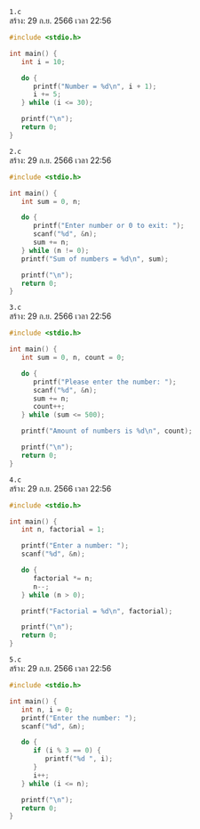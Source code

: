 `1.c`<br>
สร้าง: 29 ก.ย. 2566 เวลา 22:56<br>
```c
#include <stdio.h>

int main() {
   int i = 10;

   do {
      printf("Number = %d\n", i + 1);
      i += 5;
   } while (i <= 30);

   printf("\n");
   return 0;
}

```
`2.c`<br>
สร้าง: 29 ก.ย. 2566 เวลา 22:56<br>
```c
#include <stdio.h>

int main() {
   int sum = 0, n;

   do {
      printf("Enter number or 0 to exit: ");
      scanf("%d", &n);
      sum += n;
   } while (n != 0);
   printf("Sum of numbers = %d\n", sum);

   printf("\n");
   return 0;
}

```
`3.c`<br>
สร้าง: 29 ก.ย. 2566 เวลา 22:56<br>
```c
#include <stdio.h>

int main() {
   int sum = 0, n, count = 0;

   do {
      printf("Please enter the number: ");
      scanf("%d", &n);
      sum += n;
      count++;
   } while (sum <= 500);

   printf("Amount of numbers is %d\n", count);

   printf("\n");
   return 0;
}

```
`4.c`<br>
สร้าง: 29 ก.ย. 2566 เวลา 22:56<br>
```c
#include <stdio.h>

int main() {
   int n, factorial = 1;

   printf("Enter a number: ");
   scanf("%d", &n);

   do {
      factorial *= n;
      n--;
   } while (n > 0);

   printf("Factorial = %d\n", factorial);

   printf("\n");
   return 0;
}

```
`5.c`<br>
สร้าง: 29 ก.ย. 2566 เวลา 22:56<br>
```c
#include <stdio.h>

int main() {
   int n, i = 0;
   printf("Enter the number: ");
   scanf("%d", &n);

   do {
      if (i % 3 == 0) {
         printf("%d ", i);
      }
      i++;
   } while (i <= n);

   printf("\n");
   return 0;
}

```
